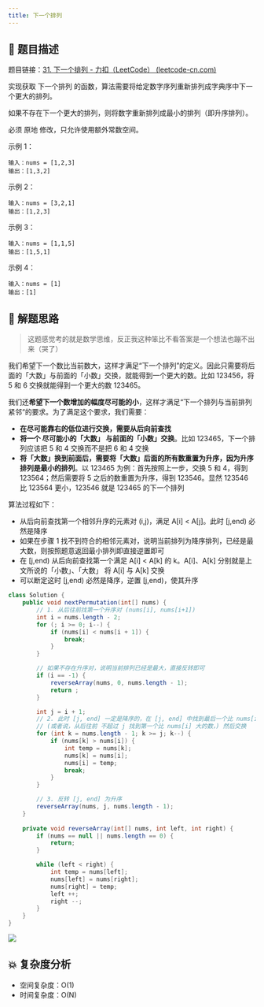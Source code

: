 ```yaml
---
title: 下一个排列
---
```


## 📃 题目描述

题目链接：[31. 下一个排列 - 力扣（LeetCode） (leetcode-cn.com)](https://leetcode-cn.com/problems/next-permutation/)

实现获取 下一个排列 的函数，算法需要将给定数字序列重新排列成字典序中下一个更大的排列。

如果不存在下一个更大的排列，则将数字重新排列成最小的排列（即升序排列）。

必须 原地 修改，只允许使用额外常数空间。

示例 1：

```
输入：nums = [1,2,3]
输出：[1,3,2]
```


示例 2：

```
输入：nums = [3,2,1]
输出：[1,2,3]
```


示例 3：

```
输入：nums = [1,1,5]
输出：[1,5,1]
```


示例 4：

```
输入：nums = [1]
输出：[1]
```

## 🔔 解题思路

> 这题感觉考的就是数学思维，反正我这种笨比不看答案是一个想法也蹦不出来（哭了）

我们希望下一个数比当前数大，这样才满足“下一个排列”的定义。因此只需要将后面的「大数」与前面的「小数」交换，就能得到一个更大的数。比如 123456，将 5 和 6 交换就能得到一个更大的数 123465。

我们还**希望下一个数增加的幅度尽可能的小**，这样才满足“下一个排列与当前排列紧邻“的要求。为了满足这个要求，我们需要：

- **在尽可能靠右的低位进行交换，需要从后向前查找**
- **将一个 尽可能小的「大数」 与前面的「小数」交换**。比如 123465，下一个排列应该把 5 和 4 交换而不是把 6 和 4 交换
- **将「大数」换到前面后，需要将「大数」后面的所有数重置为升序，因为升序排列是最小的排列**。以 123465 为例：首先按照上一步，交换 5 和 4，得到 123564；然后需要将 5 之后的数重置为升序，得到 123546。显然 123546 比 123564 更小，123546 就是 123465 的下一个排列

算法过程如下：

- 从后向前查找第一个相邻升序的元素对 (i,j)，满足 A[i] < A[j]。此时 [j,end) 必然是降序
- 如果在步骤 1 找不到符合的相邻元素对，说明当前排列为降序排列，已经是最大数，则按照题意返回最小排列即直接逆置即可
- 在 [j,end) 从后向前查找第一个满足 A[i] < A[k] 的 k。A[i]、A[k] 分别就是上文所说的「小数」、「大数」
  将 A[i] 与 A[k] 交换
- 可以断定这时 [j,end) 必然是降序，逆置 [j,end)，使其升序


```java
class Solution {
    public void nextPermutation(int[] nums) {
        // 1. 从后往前找第一个升序对 (nums[i], nums[i+1])
        int i = nums.length - 2;
        for (; i >= 0; i--) {
            if (nums[i] < nums[i + 1]) {
                break;
            }
        }

        // 如果不存在升序对，说明当前排列已经是最大，直接反转即可
        if (i == -1) {
            reverseArray(nums, 0, nums.length - 1);
            return ;
        }

        int j = i + 1;
        // 2. 此时 [j, end] 一定是降序的，在 [j, end] 中找到最后一个比 nums[i] 大的数
        // (或者说，从后往前 不超过 j 找到第一个比 nums[i] 大的数，) 然后交换
        for (int k = nums.length - 1; k >= j; k--) {
            if (nums[k] > nums[i]) {
                int temp = nums[k];
                nums[k] = nums[i];
                nums[i] = temp;
                break;
            }
        }

        // 3. 反转 [j, end] 为升序
        reverseArray(nums, j, nums.length - 1);
    }
    
    private void reverseArray(int[] nums, int left, int right) {
        if (nums == null || nums.length == 0) {
            return;
        }

        while (left < right) {
            int temp = nums[left];
            nums[left] = nums[right];
            nums[right] = temp;
            left ++;
            right --;
        }
    }
}
```

![](https://gitee.com/veal98/images/raw/master/img/20211012183153.png)

## 💥 复杂度分析

- 空间复杂度：O(1)
- 时间复杂度：O(N)

